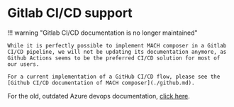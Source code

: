 # Gitlab CI/CD support

!!! warning "Gitlab CI/CD documentation is no longer maintained"

    While it is perfectly possible to implement MACH composer in a Gitlab CI/CD pipeline, we will not be updating its documentation anymore, as Github Actions seems to be the preferred CI/CD solution for most of our users.

    For a current implementation of a GitHub CI/CD flow, please see the [Github CI/CD documentation of MACH composer](./github.md).

For the old, outdated Azure devops documentation, [click here](./gitlab_old.md).